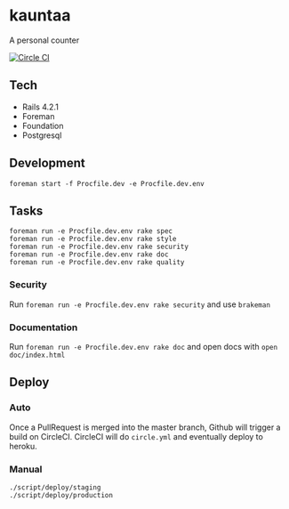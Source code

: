 # kauntaa

A personal counter

[![Circle CI](https://circleci.com/gh/dunyakirkali/kauntaa.png?circle-token=f174742eaf65e547a254e8a3df6d511704ac8ab4)](https://circleci.com/gh/dunyakirkali/kauntaa)

## Tech

- Rails 4.2.1
- Foreman
- Foundation
- Postgresql

## Development

``` foreman start -f Procfile.dev -e Procfile.dev.env ```

## Tasks

    foreman run -e Procfile.dev.env rake spec
    foreman run -e Procfile.dev.env rake style
    foreman run -e Procfile.dev.env rake security
    foreman run -e Procfile.dev.env rake doc
    foreman run -e Procfile.dev.env rake quality

### Security

Run ``` foreman run -e Procfile.dev.env rake security ``` and use ``` brakeman ```

### Documentation

Run ``` foreman run -e Procfile.dev.env rake doc ``` and open docs with ``` open doc/index.html ```

## Deploy

### Auto

Once a PullRequest is merged into the master branch, Github will trigger a build on CircleCI.
CircleCI will do ``` circle.yml ``` and eventually deploy to heroku.

### Manual

    ./script/deploy/staging
    ./script/deploy/production



